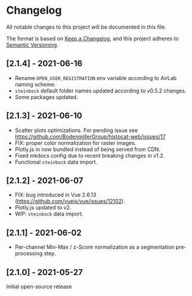 # Changelog

All notable changes to this project will be documented in this file.

The format is based on [Keep a Changelog](https://keepachangelog.com/en/1.0.0/),
and this project adheres to [Semantic Versioning](https://semver.org/spec/v2.0.0.html).

## [2.1.4] - 2021-06-16

- Rename `OPEN_USER_REGISTRATION` env variable according to AirLab naming scheme.
- `steinbock` default folder names updated according to v0.5.2 changes.
- Some packages updated.

## [2.1.3] - 2021-06-10

- Scatter plots optimizations. For pending issue see https://github.com/BodenmillerGroup/histocat-web/issues/17
- FIX: proper color normalization for raster images.  
- Plotly.js in now bundled instead of being served from CDN.  
- Fixed mkdocs config due to recent breaking changes in v1.2.
- Functional `steinbock` data import.

## [2.1.2] - 2021-06-07

- FIX: bug introduced in Vue 2.6.13 (https://github.com/vuejs/vue/issues/12102).
- Plotly.js updated to v2.  
- WIP: `steinbock` data import.

## [2.1.1] - 2021-06-02

- Per-channel Min-Max / z-Score normalization as a segmentation pre-processing step.

## [2.1.0] - 2021-05-27

Initial open-source release
